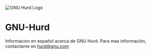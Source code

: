 ![GNU Hurd Logo](https://upload.wikimedia.org/wikipedia/commons/thumb/f/f6/Hurd-logo.svg/140px-Hurd-logo.svg.png)
# GNU-Hurd
Informacion en español acerca de GNU Hurd. Para mas información, contactame en hurd@gnu.com

